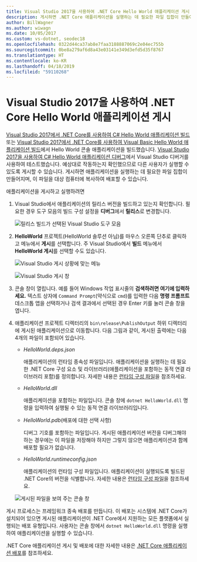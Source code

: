 ```yaml
---
title: Visual Studio 2017을 사용하여 .NET Core Hello World 애플리케이션 게시
description: 게시하면 .NET Core 애플리케이션을 실행하는 데 필요한 파일 집합이 만들어집니다.
author: BillWagner
ms.author: wiwagn
ms.date: 10/05/2017
ms.custom: vs-dotnet, seodec18
ms.openlocfilehash: 0322d44ca37ab8e7faa3188887069c2e04ec755b
ms.sourcegitcommit: 0be8a279af6d8a43e03141e349d3efd5d35f8767
ms.translationtype: HT
ms.contentlocale: ko-KR
ms.lasthandoff: 04/18/2019
ms.locfileid: "59110268"
---
```

# <a name="publish-your-net-core-hello-world-application-with-visual-studio-2017"></a>Visual Studio 2017을 사용하여 .NET Core Hello World 애플리케이션 게시

[Visual Studio 2017에서 .NET Core를 사용하여 C# Hello World 애플리케이션 빌드](with-visual-studio.md) 또는 [Visual Studio 2017에서 .NET Core를 사용하여 Visual Basic Hello World 애플리케이션 빌드](vb-with-visual-studio.md)에서 Hello World 콘솔 애플리케이션을 빌드했습니다. [Visual Studio 2017을 사용하여 C# Hello World 애플리케이션 디버그](debugging-with-visual-studio.md)에서 Visual Studio 디버거를 사용하여 테스트했습니다. 예상대로 작동하는지 확인했으므로 다른 사용자가 실행할 수 있도록 게시할 수 있습니다. 게시하면 애플리케이션을 실행하는 데 필요한 파일 집합이 만들어지며, 이 파일을 대상 컴퓨터에 복사하여 배포할 수 있습니다.

애플리케이션을 게시하고 실행하려면 

1. Visual Studio에서 애플리케이션의 릴리스 버전을 빌드하고 있는지 확인합니다. 필요한 경우 도구 모음의 빌드 구성 설정을 **디버그**에서 **릴리스**로 변경합니다.

   ![릴리스 빌드가 선택된 Visual Studio 도구 모음](media/publishing-with-visual-studio/visual-studio-toolbar-release.png)

1. **HelloWorld** 프로젝트(HelloWorld 솔루션 아님)를 마우스 오른쪽 단추로 클릭하고 메뉴에서 **게시**를 선택합니다. 주 Visual Studio에서 **빌드** 메뉴에서 **HelloWorld 게시**를 선택할 수도 있습니다.

   ![Visual Studio 게시 상황에 맞는 메뉴](media/publishing-with-visual-studio/publish-context-menu.png)

   ![Visual Studio 게시 창](media/publishing-with-visual-studio/publish-settings-window.png)

1. 콘솔 창이 열립니다. 예를 들어 Windows 작업 표시줄의 **검색하려면 여기에 입력하세요.** 텍스트 상자에 `Command Prompt`(약식으로 `cmd`)를 입력한 다음 **명령 프롬프트** 데스크톱 앱을 선택하거나 검색 결과에서 선택된 경우 Enter 키를 눌러 콘솔 창을 엽니다.

1. 애플리케이션 프로젝트 디렉터리의 `bin\release\PublishOutput` 하위 디렉터리에 게시된 애플리케이션으로 이동합니다. 다음 그림과 같이, 게시된 출력에는 다음 4개의 파일이 포함되어 있습니다.

      * *HelloWorld.deps.json*

         애플리케이션의 런타임 종속성 파일입니다. 애플리케이션을 실행하는 데 필요한 .NET Core 구성 요소 및 라이브러리(애플리케이션을 포함하는 동적 연결 라이브러리 포함)를 정의합니다. 자세한 내용은 [ 런타임 구성 파일](https://github.com/dotnet/cli/blob/85ca206d84633d658d7363894c4ea9d59e515c1a/Documentation/specs/runtime-configuration-file.md)을 참조하세요.
 
      * *HelloWorld.dll*

         애플리케이션을 포함하는 파일입니다. 콘솔 창에 `dotnet HelloWorld.dll` 명령을 입력하여 실행될 수 있는 동적 연결 라이브러리입니다. 

      * *HelloWorld.pdb*(배포에 대한 선택 사항)

         디버그 기호를 포함하는 파일입니다. 게시된 애플리케이션 버전을 디버그해야 하는 경우에는 이 파일을 저장해야 하지만 그렇지 않으면 애플리케이션과 함께 배포할 필요가 없습니다.

      * *HelloWorld.runtimeconfig.json*

         애플리케이션의 런타임 구성 파일입니다. 애플리케이션이 실행되도록 빌드된 .NET Core의 버전을 식별합니다. 자세한 내용은 [ 런타임 구성 파일](https://github.com/dotnet/cli/blob/85ca206d84633d658d7363894c4ea9d59e515c1a/Documentation/specs/runtime-configuration-file.md)을 참조하세요.  

   ![게시된 파일을 보여 주는 콘솔 창](media/publishing-with-visual-studio/published-files-output.png)

게시 프로세스는 프레임워크 종속 배포를 만듭니다. 이 배포는 시스템에 .NET Core가 설치되어 있으면 게시된 애플리케이션이 .NET Core에서 지원하는 모든 플랫폼에서 실행되는 배포 유형입니다. 사용자는 콘솔 창에서 `dotnet HelloWorld.dll` 명령을 실행하여 애플리케이션을 실행할 수 있습니다.

.NET Core 애플리케이션 게시 및 배포에 대한 자세한 내용은 [.NET Core 애플리케이션 배포](../../core/deploying/index.md)를 참조하세요.
